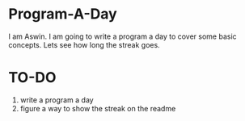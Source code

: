 # Program-A-Day
I am Aswin. I am going to write a program a day to cover some basic concepts. Lets see how long the streak goes.

# TO-DO
1. write a program a day
2. figure a way to show the streak on the readme
